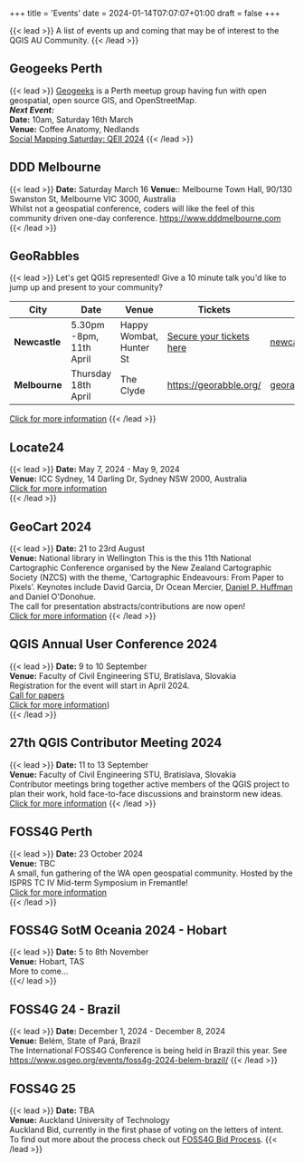 
+++
title = 'Events'
date = 2024-01-14T07:07:07+01:00
draft = false
+++

{{< lead >}}
A list of events up and coming that may be of interest to the QGIS AU Community. 
{{< /lead >}}

## Geogeeks Perth 
{{< lead >}}
[Geogeeks](https://geogeeks.org/#events) is a Perth meetup group having fun with open geospatial, open source GIS, and OpenStreetMap.  
***Next Event:***  
**Date:** 10am, Saturday 16th March   
**Venue:** Coffee Anatomy, Nedlands  
[Social Mapping Saturday: QEII 2024](https://geogeeks.org/2024/0316_osm-QEII.html)
{{< /lead >}}

## DDD Melbourne
{{< lead >}}
**Date:** Saturday March 16
**Venue:**: Melbourne Town Hall, 90/130 Swanston St, Melbourne VIC 3000, Australia  
Whilst not a geospatial conference, coders will like the feel of this community driven one-day conference.
https://www.dddmelbourne.com
{{< /lead >}}

## GeoRabbles
{{< lead >}}
Let's get QGIS represented! Give a 10 minute talk you'd like to jump up and present to your community? 

| **City** | **Date** | **Venue** | **Tickets** |**Contact** | 
| -------- | -------- | --------- | ----------- | ---------- |
| **Newcastle** | 5.30pm -8pm, 11th April | Happy Wombat, Hunter St | [Secure your tickets here](https://ti.to/georabble-newcastle/georabble-newy-3)  | newcastlegeorabble@gmail.com |
| **Melbourne** | Thursday 18th April | The Clyde | https://georabble.org/ | georabblemelbourne@gmail.com |

[Click for more information](https://georabble.org/)
{{< /lead >}}

## Locate24
{{< lead >}}
**Date:** May 7, 2024 - May 9, 2024  
**Venue:** ICC Sydney, 14 Darling Dr, Sydney NSW 2000, Australia  
[Click for more information](https://locate.geospatialcouncil.org.au/)  
{{< /lead >}}


## GeoCart 2024
{{< lead >}}
**Date:** 21 to 23rd August  
**Venue:** National library in Wellington
This is the this 11th National Cartographic Conference organised by the New Zealand Cartographic Society (NZCS) with the theme, ‘Cartographic Endeavours: From Paper to Pixels’. Keynotes include David Garcia, Dr Ocean Mercier, [Daniel P. Huffman](https://somethingaboutmaps.com/Client-Work) and Daniel O'Donohue.  
The call for presentation abstracts/contributions are now open!  
[Click for more information](https://www.cartography.org.nz/geocart2024)
{{< /lead >}}

## QGIS Annual User Conference 2024
{{< lead >}}
**Date:** 9 to 10 September  
**Venue:** Faculty of Civil Engineering STU, Bratislava, Slovakia  
Registration for the event will start in April 2024.   
[Call for papers](https://uc2024.qgis.sk/call-for-papers/)  
[Click for more information](https://uc2024.qgis.sk/))  
{{< /lead >}}

## 27th QGIS Contributor Meeting 2024
{{< lead >}}
**Date:** 11 to 13 September  
**Venue:** Faculty of Civil Engineering STU, Bratislava, Slovakia    
Contributor meetings bring together active members of the QGIS project to plan their work, hold face-to-face discussions and brainstorm new ideas.   
[Click for more information](https://github.com/qgis/QGIS/wiki/27th%E2%80%90Contributor%E2%80%90Meeting%E2%80%90in%E2%80%90Bratislava)
{{< /lead >}}

## FOSS4G Perth
{{< lead >}}
**Date:** 23 October 2024  
**Venue:** TBC  
A small, fun gathering of the WA open geospatial community. Hosted by the ISPRS TC IV Mid-term Symposium in Fremantle!  
[Click for more information](https://foss4g-perth.org/)  
{{< /lead >}}

## FOSS4G SotM Oceania 2024 - Hobart  
{{< lead >}}
**Date:** 5 to 8th November  
**Venue:** Hobart, TAS  
More to come...  
{{</ lead >}}

## FOSS4G 24 - Brazil
{{< lead >}}
**Date:** December 1, 2024 - December 8, 2024  
**Venue:** Belém, State of Pará, Brazil  
The International FOSS4G Conference is being held in Brazil this year. See https://www.osgeo.org/events/foss4g-2024-belem-brazil/
{{< /lead >}}

## FOSS4G 25
{{< lead >}}
**Date:** TBA  
**Venue:** Auckland University of Technology  
Auckland Bid, currently in the first phase of voting on the letters of intent. To find out  more about the process check out [FOSS4G Bid Process](https://wiki.osgeo.org/wiki/FOSS4G_2025_Bid_Process).
{{< /lead >}}
